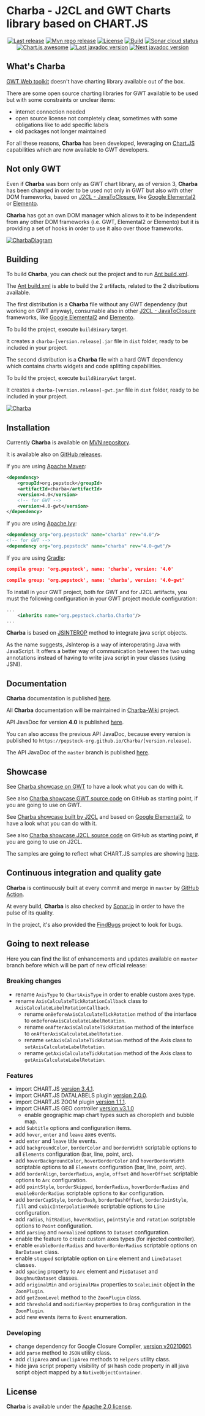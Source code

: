 Charba - J2CL and GWT Charts library based on CHART.JS
======================================================

<p align="center">
  <a href="https://github.com/pepstock-org/Charba/releases/latest"><img alt="Last release" src="https://img.shields.io/github/release/pepstock-org/Charba.svg"></a>
  <a href="https://mvnrepository.com/artifact/org.pepstock/charba"><img alt="Mvn repo release" src="https://maven-badges.herokuapp.com/maven-central/org.pepstock/charba/badge.svg"></a>
  <a href="https://github.com/pepstock-org/Charba/blob/master/LICENSE"><img alt="License" src="https://img.shields.io/github/license/pepstock-org/Charba.svg"></a>
  <a href="https://github.com/pepstock-org/Charba/actions/workflows/build.yaml"><img alt="Build" src="https://github.com/pepstock-org/Charba/workflows/Build/badge.svg?branch=master"></a>
  <a href="https://sonarcloud.io/dashboard?id=pepstock-org_Charba"><img alt="Sonar cloud status" src="https://sonarcloud.io/api/project_badges/measure?project=pepstock-org_Charba&metric=alert_status"></a>
  <a href="https://github.com/chartjs/awesome"><img alt="Chart.js awesome" src="https://awesome.re/badge-flat2.svg"></a>
  <a href="https://pepstock-org.github.io/Charba/current/"><img alt="Last javadoc version" src="https://img.shields.io/badge/Javadoc-Last%20version-F27173.svg"></a>
  <a href="https://pepstock-org.github.io/Charba/next/"><img alt="Next javadoc version" src="https://img.shields.io/badge/Javadoc-Next%20version-F27173.svg"></a>
</p>

What's Charba
--------

[GWT Web toolkit](http://www.gwtproject.org/) doesn't have charting library available out of the box.

There are some open source charting libraries for GWT available to be used but with some constraints or unclear items:

 * internet connection needed
 * open source license not completely clear, sometimes with some obligations like to add specific labels
 * old packages not longer maintained

For all these reasons, **Charba** has been developed, leveraging on [Chart.JS](http://www.chartjs.org/) capabilities which are now available to GWT developers.

Not only GWT
------------

Even if **Charba** was born only as GWT chart library, as of version 3, **Charba** has been changed in order to be used not only in GWT but also with other DOM frameworks, based on [J2CL - JavaToClosure](https://github.com/google/j2cl), like [Google Elemental2](https://github.com/google/elemental2) or [Elemento](https://github.com/hal/elemento).

**Charba** has got an own DOM manager which allows to it to be independent from any other DOM frameworks (i.e. GWT, Elemental2 or Elemento) but it is providing a set of hooks in order to use it also over those frameworks.

[![CharbaDiagram](https://github.com/pepstock-org/Charba-Wiki/blob/master/static/img/charbaDiagram.png)](https://pepstock-org.github.io/Charba-Wiki/docs/getting-started/Integration)
    
Building
--------

To build **Charba**, you can check out the project and to run [Ant build.xml](https://github.com/pepstock-org/Charba/blob/4.0/build.xml).

The [Ant build.xml](https://github.com/pepstock-org/Charba/blob/4.0/build.xml) is able to build the 2 artifacts, related to the 2 distributions available.

The first distribution is a **Charba** file without any GWT dependency (but working on GWT anyway), consumable also in other [J2CL - JavaToClosure](https://github.com/google/j2cl) frameworks, like [Google Elemental2](https://github.com/google/elemental2) and [Elemento](https://github.com/hal/elemento).

To build the project, execute `buildBinary` target.

It creates a `charba-[version.release].jar` file in `dist` folder, ready to be included in your project.

The second distribution is a **Charba** file with a hard GWT dependency which contains charts widgets and code splitting capabilities.

To build the project, execute `buildBinaryGwt` target.

It creates a `charba-[version.release]-gwt.jar` file in `dist` folder, ready to be included in your project.

[![Charba](https://github.com/pepstock-org/Charba-Wiki/blob/master/static/img/charba_jar_trend_40.png)](https://github.com/pepstock-org/Charba-Showcase/blob/4.0/src/org/pepstock/charba/showcase/client/views/HomeView.java)

Installation
------------

Currently **Charba** is available on [MVN repository](https://mvnrepository.com/artifact/org.pepstock/charba).

It is available also on [GitHub releases](https://github.com/pepstock-org/Charba/releases).

If you are using [Apache Maven](https://maven.apache.org/):

```xml
<dependency>
    <groupId>org.pepstock</groupId>
    <artifactId>charba</artifactId>
    <version>4.0</version>
    <!-- for GWT -->
    <version>4.0-gwt</version>
</dependency>
```

If you are using [Apache Ivy](http://ant.apache.org/ivy/):

```xml
<dependency org="org.pepstock" name="charba" rev="4.0"/>
<!-- for GWT -->
<dependency org="org.pepstock" name="charba" rev="4.0-gwt"/>
```

If you are using [Gradle](https://gradle.org/):

```json
compile group: 'org.pepstock', name: 'charba', version: '4.0'

compile group: 'org.pepstock', name: 'charba', version: '4.0-gwt'
```

To install in your GWT project, both for GWT and for J2CL artifacts, you must the following configuration in your GWT project module configuration:

```xml
...
    <inherits name="org.pepstock.charba.Charba"/>
...
```

**Charba** is based on [JSINTEROP](http://www.gwtproject.org/doc/latest/DevGuideCodingBasicsJsInterop.html) method to integrate java script objects.

As the name suggests, JsInterop is a way of interoperating Java with JavaScript. It offers a better way of communication between the two using annotations instead of having to write java script in your classes (using JSNI).


Documentation
-------------

**Charba** documentation is published [here](https://pepstock-org.github.io/Charba-Wiki).

All **Charba** documentation will be maintained in [Charba-Wiki](https://github.com/pepstock-org/Charba-Wiki) project.

API JavaDoc for version **4.0** is published [here](https://pepstock-org.github.io/Charba/4.0/index.html).

You can also access the previous API JavaDoc, because every version is published to `https://pepstock-org.github.io/Charba/[version.release]`.

The API JavaDoc of the `master` branch is published [here](https://pepstock-org.github.io/Charba/next/).

Showcase
--------

See [Charba showcase on GWT](https://pepstock-org.github.io/Charba-Showcase) to have a look what you can do with it.

See also [Charba showcase GWT source code](https://github.com/pepstock-org/Charba-Showcase) on GitHub as starting point, if you are going to use on GWT.

See [Charba showcase built by J2CL](https://pepstock-org.github.io/Charba-Showcase-J2CL) and based on [Google Elemental2](https://github.com/google/elemental2), to have a look what you can do with it.

See also [Charba showcase J2CL source code](https://github.com/pepstock-org/Charba-Showcase-J2CL) on GitHub as starting point, if you are going to use on J2CL.

The samples are going to reflect what CHART.JS samples are showing [here](http://www.chartjs.org/samples/latest/).

Continuous integration and quality gate
---------------------------------------

**Charba** is continuously built at every commit and merge in `master` by [GitHub Action](https://github.com/pepstock-org/Charba/actions?query=workflow%3ABuild).

At every build, **Charba** is also checked by [Sonar.io](https://sonarcloud.io/dashboard?id=pepstock-org_Charba) in order to have the pulse of its quality.

In the project, it's also provided the [FindBugs](http://findbugs.sourceforge.net/) project to look for bugs.

Going to next release
---------------------

Here you can find the list of enhancements and updates available on `master` branch before which will be part of new official release:

### Breaking changes
  * rename `AxisType` to `ChartAxisType` in order to enable custom axes type.
  * rename `AxisCalculateTickRotationCallback` class to `AxisCalculateLabelRotationCallback`.
    * rename `onBeforeAxisCalculateTickRotation` method of the interface to `onBeforeAxisCalculateLabelRotation`.
    * rename `onAfterAxisCalculateTickRotation` method of the interface to `onAfterAxisCalculateLabelRotation`.
    * rename `setAxisCalculateTickRotation` method of the Axis class to `setAxisCalculateLabelRotation`.
    * rename `getAxisCalculateTickRotation` method of the Axis class to `getAxisCalculateLabelRotation`.

### Features

  * import CHART.JS [version 3.4.1](https://github.com/chartjs/Chart.js/releases/tag/v3.4.1).
  * import CHART.JS DATALABELS plugin [version 2.0.0](https://github.com/chartjs/chartjs-plugin-datalabels/releases/tag/v2.0.0).
  * import CHART.JS ZOOM plugin [version 1.1.1](https://github.com/chartjs/chartjs-plugin-zoom/releases/tag/v1.1.1).
  * import CHART.JS GEO controller [version v3.1.0](https://github.com/sgratzl/chartjs-chart-geo/releases/tag/v3.1.0)
    * enable geographic map chart types such as choropleth and bubble map.
  * add `Subtitle` options and configuration items.  
  * add `hover`, `enter` and `leave` axes events.
  * add `enter` and `leave` title events.
  * add `backgroundColor`, `borderColor` and `borderWidth` scriptable options to all `Elements` configuration (bar, line, point, arc).
  * add `hoverBackgroundColor`, `hoverBorderColor` and `hoverBorderWidth` scriptable options to all `Elements` configuration (bar, line, point, arc).
  * add `borderAlign`, `borderRadius`, `angle`, `offset` and `hoverOffset` scriptable options to `Arc` configuration.
  * add `pointStyle`, `borderSkipped`, `borderRadius`, `hoverBorderRadius` and `enableBorderRadius` scriptable options to `Bar` configuration.
  * add `borderCapStyle`, `borderDash`, `borderDashOffset`, `borderJoinStyle`, `fill` and `cubicInterpolationMode` scriptable options to `Line` configuration.
  * add `radius`, `hitRadius`, `hoverRadius`, `pointStyle` and `rotation` scriptable options to `Point` configuration.
  * add `parsing` and `normalized` options to `Dataset` configuration.
  * enable the feature to create custom axes types (for injected controller).
  * enable `enableBorderRadius` and `hoverBorderRadius` scriptable options on `BarDataset` class.
  * enable `stepped` scriptable option on `Line` element and `LineDataset` classes.
  * add `spacing` property to `Arc` element and `PieDataset` and `DoughnutDataset` classes.
  * add `originalMin` and `originalMax` properties to `ScaleLimit` object in the `ZoomPlugin`.
  * add `getZoomLevel` method to the `ZoomPlugin` class.
  * add `threshold` and `modifierKey` properties to `Drag` configuration in the `ZoomPlugin`.
  * add new events items to `Event` enumeration.

### Developing

  * change dependency for Google Closure Compiler, [version v20210601](https://mvnrepository.com/artifact/com.google.javascript/closure-compiler/v20210601).
  * add `parse` method to `JSON` utility class.
  * add `clipArea` and `unclipArea` methods to `Helpers` utility class.
  * hide java script property visibility of `$H` hash code property in all java script object mapped by a `NativeObjectContainer`. 
    
License
-------

 **Charba** is available under the [Apache 2.0 license](https://www.apache.org/licenses/LICENSE-2.0).
